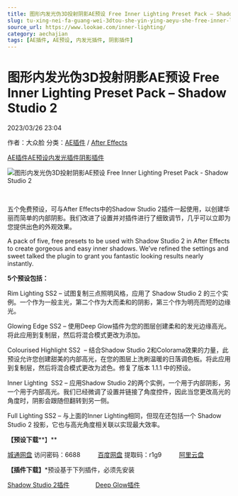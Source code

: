 ```yaml
---
title: 图形内发光伪3D投射阴影AE预设 Free Inner Lighting Preset Pack – Shadow Studio 2
slug: tu-xing-nei-fa-guang-wei-3dtou-she-yin-ying-aeyu-she-free-inner-lighting-preset-pack-shadow-studio-2
source_url: https://www.lookae.com/inner-lighting/
category: aechajian
tags: [AE插件, AE预设, 内发光插件, 阴影插件]
---
```

# 图形内发光伪3D投射阴影AE预设 Free Inner Lighting Preset Pack – Shadow Studio 2

2023/03/26 23:04

作者：大众脸
分类：[AE插件](https://www.lookae.com/after-effects/aechajian/) / [After Effects](https://www.lookae.com/after-effects/)

[AE插件](https://www.lookae.com/tag/ae%e6%8f%92%e4%bb%b6/)[AE预设](https://www.lookae.com/tag/ae%e9%a2%84%e8%ae%be/)[内发光插件](https://www.lookae.com/tag/%e5%86%85%e5%8f%91%e5%85%89%e6%8f%92%e4%bb%b6/)[阴影插件](https://www.lookae.com/tag/%e9%98%b4%e5%bd%b1%e6%8f%92%e4%bb%b6/)

![图形内发光伪3D投射阴影AE预设 Free Inner Lighting Preset Pack - Shadow Studio 2](https://www.lookae.com/wp-content/uploads/2023/03/Inner-Lighting-Preset-Pack-.jpg "图形内发光伪3D投射阴影AE预设 Free Inner Lighting Preset Pack - Shadow Studio 2-LookAE.com")

[﻿﻿﻿](https://cloud.video.taobao.com//play/u/705956171/p/1/e/6/t/1/403821539787.mp4)

五个免费预设，可与After Effects中的Shadow Studio 2插件一起使用，以创建华丽而简单的内部阴影。我们改进了设置并对插件进行了细致调节，几乎可以立即为您提供出色的外观效果。

A pack of five, free presets to be used with Shadow Studio 2 in After Effects to create gorgeous and easy inner shadows. We’ve refined the settings and sweet talked the plugin to grant you fantastic looking results nearly instantly.

**5个预设包括：**

Rim Lighting SS2 – 试图复制三点照明风格，应用了 Shadow Studio 2 的三个实例。一个作为一般主光，第二个作为大而柔和的阴影，第三个作为明亮而短的边缘光。

Glowing Edge SS2 – 使用Deep Glow插件为您的图层创建柔和的发光边缘高光。将此应用到复制层，然后将混合模式更改为添加。

Colourised Highlight SS2  – 结合Shadow Studio 2和Colorama效果的力量，此预设允许您创建甜美的内部高光，在您的图层上洗刷温暖的日落调色板。将此应用到复制层，然后将混合模式更改为滤色。修复了版本 1.1.1 中的预设。

Inner Lighting  SS2 – 应用Shadow Studio 2的两个实例，一个用于内部阴影，另一个用于内部高光。我们已经微调了设置并链接了角度控件，因此当您更改高光的角度时，阴影会跟随但翻转到另一侧。

Full Lighting SS2 – 与上面的Inner Lighting相同，但现在还包括一个 Shadow Studio 2 投影，它也与高光角度相关联以实现最大效率。

**【预设下载****】**

[城通网盘](https://url70.ctfile.com/f/2827370-832540766-77f316?p=4431) 访问密码：6688          [百度网盘](https://pan.baidu.com/s/12HMdHpv0vWHHuUMBODxSfQ?pwd=r1g9) 提取码：r1g9          [阿里云盘](https://www.aliyundrive.com/s/zUDd8USe5yH)

**【插件下载】**\*预设基于下列插件，必须先安装

[Shadow Studio 2插件](https://www.lookae.com/shadow-studio-130/)               [Deep Glow插件](https://www.lookae.com/deep-glow-153/)

